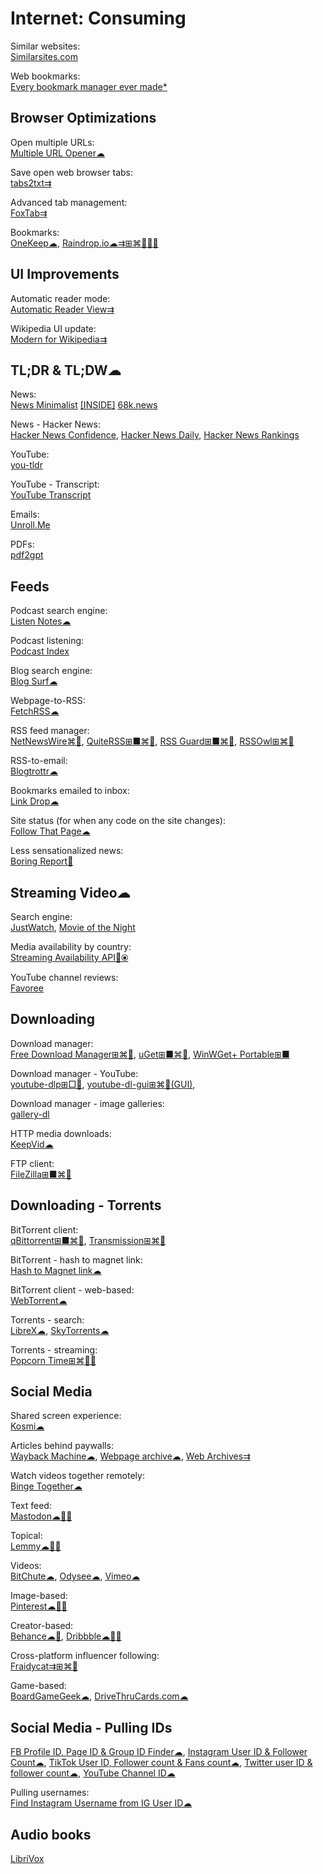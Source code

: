 # Internet: Consuming

Similar websites:  
[Similarsites.com](https://www.similarsites.com/)

Web bookmarks:  
[Every bookmark manager ever made*](https://bookmarkos.com/every-bookmark-manager-ever-made)

## Browser Optimizations

Open multiple URLs:  
[Multiple URL Opener☁](https://www.websiteplanet.com/webtools/multiple-url/)

Save open web browser tabs:  
[tabs2txt⇉](https://addons.mozilla.org/en-US/firefox/addon/tabs2txt/)

Advanced tab management:  
[FoxTab⇉](https://www.foxtab.com/)

Bookmarks:  
[OneKeep☁](https://onekeep.com/),
[Raindrop.io☁⇉⊞⌘🐧🍎🤖](https://raindrop.io/)

## UI Improvements

Automatic reader mode:  
[Automatic Reader View⇉](https://addons.mozilla.org/en-US/firefox/addon/automatic-reader-view/)

Wikipedia UI update:  
[Modern for Wikipedia⇉](https://www.modernwiki.app/)

## TL;DR & TL;DW☁

News:  
[News Minimalist](https://www.newsminimalist.com/)
[[INSIDE]](https://inside.com/)
[68k.news](http://68k.news/)

News - Hacker News:  
[Hacker News Confidence](http://hn.elijames.org/),
[Hacker News Daily](https://www.daemonology.net/hn-daily/),
[Hacker News Rankings](https://hnrankings.info/)

YouTube:  
[you-tldr](https://www.you-tldr.com/)

YouTube - Transcript:  
[YouTube Transcript](https://youtubetranscript.com/)

Emails:  
[Unroll.Me](https://unroll.me/)

PDFs:  
[pdf2gpt](https://pdf2gpt.com/)

## Feeds

Podcast search engine:  
[Listen Notes☁](https://www.listennotes.com/)

Podcast listening:  
[Podcast Index](https://podcastindex.org/)

Blog search engine:  
[Blog Surf☁](https://blogsurf.io/)

Webpage-to-RSS:  
[FetchRSS☁](https://fetchrss.com/)

RSS feed manager:  
[NetNewsWire⌘🍎](https://netnewswire.com/),
[QuiteRSS⊞■⌘🐧](https://quiterss.org/),
[RSS Guard⊞■⌘🐧](https://github.com/martinrotter/rssguard),
[RSSOwl⊞⌘🐧](https://www.rssowl.org/)

RSS-to-email:  
[Blogtrottr☁](https://blogtrottr.com)

Bookmarks emailed to inbox:  
[Link Drop☁](https://www.linkdrop.co/)

Site status (for when any code on the site changes):  
[Follow That Page☁](https://www.followthatpage.com/)

Less sensationalized news:  
[Boring Report🍎](https://www.boringreport.org/)

## Streaming Video☁

Search engine:  
[JustWatch](https://www.justwatch.com/),
[Movie of the Night](https://www.movieofthenight.com/)

Media availability by country:  
[Streaming Availability API🔌⦿](https://www.movieofthenight.com/about/api)

YouTube channel reviews:  
[Favoree](https://www.favoree.io/)

## Downloading

Download manager:  
[Free Download Manager⊞⌘🐧](https://www.freedownloadmanager.org/),
[uGet⊞■⌘🐧](https://ugetdm.com/),
[WinWGet+ Portable⊞■](https://portableapps.com/apps/internet/winwget_portable)

Download manager - YouTube:  
[youtube-dlp⊞□🐧](https://github.com/yt-dlp/yt-dlp),
[youtube-dl-gui⊞⌘🐧(GUI)](https://github.com/jely2002/youtube-dl-gui),

Download manager - image galleries:  
[gallery-dl](https://github.com/mikf/gallery-dl)

HTTP media downloads:  
[KeepVid☁](https://keepvid.com/)

FTP client:  
[FileZilla⊞■⌘🐧](https://filezilla-project.org/)

## Downloading - Torrents

BitTorrent client:  
[qBittorrent⊞■⌘🐧](https://www.qbittorrent.org/),
[Transmission⊞⌘🐧](https://transmissionbt.com/)

BitTorrent - hash to magnet link:  
[Hash to Magnet link☁](https://www.hashtomagnet.com/)

BitTorrent client - web-based:  
[WebTorrent☁](https://webtorrent.io/)

Torrents - search:  
[LibreX☁](https://librex.devol.it/),
[SkyTorrents☁](http://www.skytorrents.me/)

Torrents - streaming:  
[Popcorn Time⊞⌘🐧🤖](https://github.com/popcorn-official)

## Social Media

Shared screen experience:  
[Kosmi☁](https://kosmi.io/)

Articles behind paywalls:  
[Wayback Machine☁](https://archive.org/web/),
[Webpage archive☁](https://archive.today/),
[Web Archives⇉](https://github.com/dessant/web-archives)

Watch videos together remotely:  
[Binge Together☁](https://bingetogether.com/)

Text feed:  
[Mastodon☁🍎🤖](https://joinmastodon.org/)

Topical:  
[Lemmy☁🍎🤖](https://join-lemmy.org/)

Videos:  
[BitChute☁](https://www.bitchute.com/),
[Odysee☁](https://odysee.com/),
[Vimeo☁](https://vimeo.com/watch)

Image-based:  
[Pinterest☁🍎🤖](https://pinterest.com)

Creator-based:  
[Behance☁🍎](https://www.behance.net/),
[Dribbble☁🍎🤖](https://dribbble.com/)

Cross-platform influencer following:  
[Fraidycat⇉⊞⌘🐧](https://fraidyc.at/)

Game-based:  
[BoardGameGeek☁](https://www.boardgamegeek.com/),
[DriveThruCards.com☁](https://www.drivethrucards.com/)

## Social Media - Pulling IDs

[FB Profile ID, Page ID & Group ID Finder☁](https://commentpicker.com/find-facebook-id.php),
[Instagram User ID & Follower Count☁](https://commentpicker.com/instagram-user-id.php),
[TikTok User ID, Follower count & Fans count☁](https://commentpicker.com/tiktok-id.php),
[Twitter user ID & follower count☁](https://commentpicker.com/twitter-id.php),
[YouTube Channel ID☁](https://commentpicker.com/youtube-channel-id.php)

Pulling usernames:  
[Find Instagram Username from IG User ID☁](https://commentpicker.com/instagram-username.php)

## Audio books

[LibriVox](https://librivox.org/)
